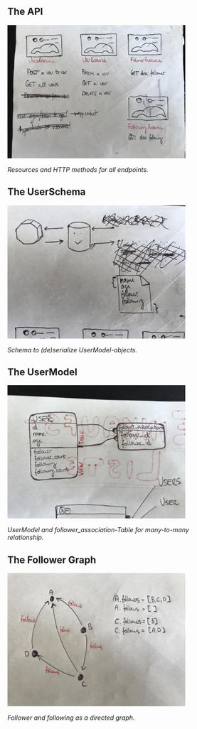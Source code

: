 ## The API

<img src='../rest_api/assets/specs/api_resources.jpeg' height=300px>  

*Resources and HTTP methods for all endpoints.*

## The UserSchema

<img src='../rest_api/assets/specs/user_schema.jpeg' height=300px>  

*Schema to (de)serialize UserModel-objects.*

## The UserModel

<img src='../rest_api/assets/specs/user_model.jpeg' height=300px>  

*UserModel and follower_association-Table for many-to-many  
relationship.*

## The Follower Graph

<img src='../rest_api/assets/specs/follower_graph.jpeg' height=300px>  

*Follower and following as a directed graph.*
